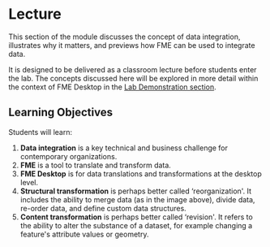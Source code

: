 # Lecture

This section of the module discusses the concept of data integration, illustrates why it matters, and previews how FME can be used to integrate data.

It is designed to be delivered as a classroom lecture before students enter the lab. The concepts discussed here will be explored in more detail within the context of FME Desktop in the [Lab Demonstration section](../Integration2LabDemonstration/2.00.LabDemonstration.md).

## Learning Objectives

Students will learn:

1. **Data integration** is a key technical and business challenge for contemporary organizations.
2. **FME** is a tool to translate and transform data.
3. **FME Desktop** is for data translations and transformations at the desktop level.
4. **Structural transformation** is perhaps better called ‘reorganization'. It includes the ability to merge data (as in the image above), divide data, re-order data, and define custom data structures.
5. **Content transformation** is perhaps better called ‘revision'. It refers to the ability to alter the substance of a dataset, for example changing a feature's attribute values or geometry.
